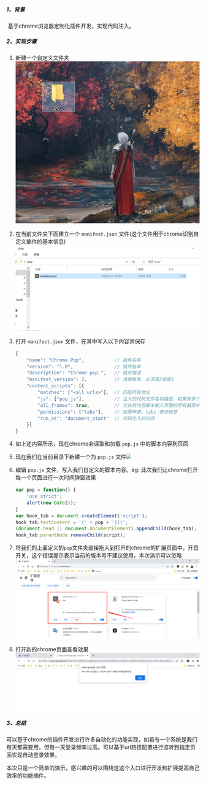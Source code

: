 ##### 1、背景

​		基于chrome浏览器定制化插件开发，实现代码注入。



##### 2、实现步骤

  1. 新建一个自定义文件夹<img src=".\chrome插件开发.assets\image-20220310100032425.png" alt="image-20220310100032425" style="zoom:100%;" />

     

     

  2. 在当前文件夹下面建立一个 `manifest.json` 文件(这个文件用于chrome识别自定义插件的基本信息)<img src=".\chrome插件开发.assets\image-20220310100321922.png" alt="image-20220310100321922" style="zoom:50%;" />

     

  3. 打开 `manifest.json` 文件，在其中写入以下内容并保存

     ```javascript
     {
         "name": "Chrome Pop",           // 插件名称
         "version": "1.0",               // 插件版本
         "description": "Chrome pop.",   // 插件描述
         "manifest_version": 2,          // 清单版本，必须是2或者3
         "content_scripts": [{
             "matches": ["<all_urls>"],  // 匹配所有地址
             "js": ["pop.js"],           // 注入的代码文件名和路径，如果有多个，则依次注入
             "all_frames": true,         // 允许将内容脚本嵌入页面的所有框架中
             "permissions": ["tabs"],    // 权限申请，tabs 表示标签
             "run_at": "document_start"  // 代码注入的时间
         }]
     }
     ```

     

  4. 如上述内容所示，现在chrome会读取和加载 `pop.js` 中的脚本内容到页面

     

  5. 现在我们在当前目录下新建一个为 `pop.js` 文件<img src="D:\Projects\Document\chrome插件\chrome插件开发.assets\image-20220310101321735.png" style="zoom:80%;" />

     

  6. 编辑 `pop.js` 文件，写入我们自定义的脚本内容。eg: 此次我们让chrome打开每一个页面进行一次时间弹窗效果

     ```javascript
     var pop = function() {
         'use strict';
         alert(new Date());
     }
     var hook_tab = document.createElement('script');
     hook_tab.textContent = '(' + pop + ')()';
     (document.head || document.documentElement).appendChild(hook_tab);
     hook_tab.parentNode.removeChild(script);
     ```

     

  7. 将我们的上面定义的`pop`文件夹直接拖入到打开的chrome的扩展页面中，开启开关，这个错误提示表示当前的版本号不建议使用，本次演示可以忽略<img src=".\chrome插件开发.assets\image-20220310110134247.png" style="zoom:80%;" />

     

  8. 打开新的chrome页面查看效果<img src=".\chrome插件开发.assets\image-20220310110349401.png" style="zoom:80%;" />

##### 3、总结

​		可以基于chrome的插件开发进行许多自动化的功能实现，如若有一个系统是我们每天都需要用，但每一天登录频率过高。可以基于url路径配置进行监听到指定页面实现自动登录效果。

​		本次只是一个简单的演示，感兴趣的可以围绕这这个入口进行开发和扩展提高自己效率的功能插件。